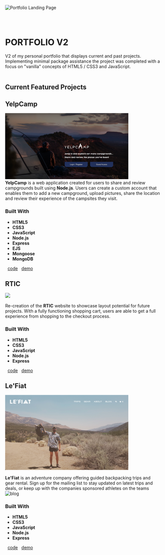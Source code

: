 ![Portfolio Landing Page](https://user-images.githubusercontent.com/31117834/132765801-53d90134-8b6b-4e1e-96a0-1b6d5a99625d.png)

<br>
<br>

# PORTFOLIO V2

V2 of my personal portfolio that displays current and past projects. Implementing minimal package assistance the project was completed with a focus on "vanilla" concepts of HTML5 / CSS3 and JavaScript.
<br>
<br>
## Current Featured Projects


## YelpCamp
<img src="https://github.com/ZMoberg/portfolio/blob/main/public/img/yc-home.jpg" width="400">
<br>
<b>YelpCamp</b> is a web application created for users to share and review campgrounds built using <b>Node.js</b>. Users can create a custom account that enables them to add a new campground, upload pictures, share the location and review their experience of the campsites they visit.<br>

### Built With

* **HTML5** 
* **CSS3** 
* **JavaScript** 
* **Node.js** 
* **Express**
* **EJS**
* **Mongoose**
* **MongoDB** 

&nbsp; [code](https://github.com/ZMoberg/YelpCamp) &nbsp; [demo](https://murmuring-castle-93653.herokuapp.com)

## RTIC 
<img src="https://user-images.githubusercontent.com/31117834/132909201-ed17b0b6-73eb-4965-bec6-adf793fcb0b9.png" width="400">
<br>

Re-creation of the **RTIC** website to showcase layout potential for future projects. With a fully functioning shopping cart, users are able to get a full experience from shopping to the checkout process.
<br>

### Built With

* **HTML5**
* **CSS3**
* **JavaScript**
* **Node.js**
* **Express**

&nbsp; [code](https://github.com/ZMoberg/RTIC) &nbsp; [demo](#)

## Le'Fiat
<img src="https://github.com/ZMoberg/lefiatV2/blob/master/public/img/lf-home.jpg" width="400">
<br>

**Le'Fiat** is an adventure company offering guided backpacking trips and gear rental. Sign up for the mailing list to stay updated on latest trips and deals, or keep up with the companies sponsored athletes on the teams ![blog](#) 
<br>


### Built With

* **HTML5**
* **CSS3**
* **JavaScript**
* **Node.js**
* **Express**

&nbsp; [code](https://github.com/ZMoberg/LeFIAT) &nbsp; [demo](#)





